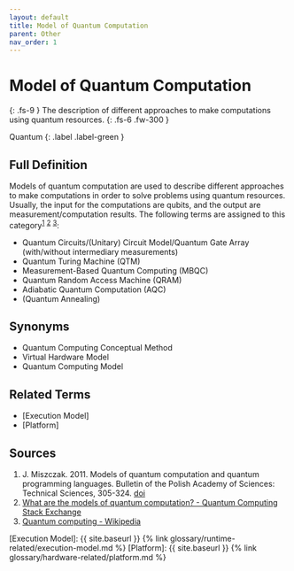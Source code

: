 ```yaml
---
layout: default
title: Model of Quantum Computation
parent: Other
nav_order: 1
---
```


# Model of Quantum Computation
{: .fs-9 }
The description of different approaches to make computations using quantum resources.
{: .fs-6 .fw-300 }

Quantum
{: .label .label-green }

## Full Definition

Models of quantum computation are used to describe different approaches to make computations in order to solve problems using quantum resources. Usually, the input for the computations are qubits, and the output are measurement/computation results. The following terms are assigned to this category<sup>[1](#src_1)</sup> <sup>[2](#src_2)</sup> <sup>[3](#src_3)</sup>:

- Quantum Circuits/(Unitary) Circuit Model/Quantum Gate Array (with/without intermediary measurements)
- Quantum Turing Machine (QTM)
- Measurement-Based Quantum Computing (MBQC)
- Quantum Random Access Machine (QRAM)
- Adiabatic Quantum Computation (AQC)
- (Quantum Annealing)

<!-- ## Examples

-->

## Synonyms

- Quantum Computing Conceptual Method
- Virtual Hardware Model
- Quantum Computing Model

## Related Terms
- [Execution Model]
- [Platform]

## Sources
1. J. Miszczak. 2011. Models of quantum computation and quantum programming languages. Bulletin of the Polish Academy of Sciences: Technical Sciences, 305-324. [doi](https://doi.org/10.2478/v10175-011-0039-5)<a href="#src_1"></a>
2. [What are the models of quantum computation? - Quantum Computing Stack Exchange](https://quantumcomputing.stackexchange.com/questions/74/what-are-the-models-of-quantum-computation)<a href="#src_2"></a>
3. [Quantum computing - Wikipedia](https://en.wikipedia.org/wiki/Quantum_computing)<a href="#src_3"></a>

[Execution Model]: {{ site.baseurl }} {% link glossary/runtime-related/execution-model.md %}
[Platform]: {{ site.baseurl }} {% link glossary/hardware-related/platform.md %}
